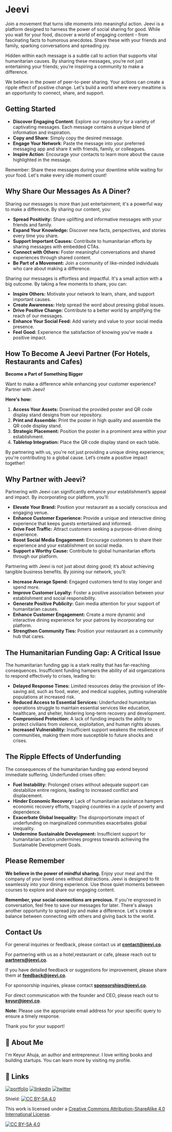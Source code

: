 # Jeevi

Join a movement that turns idle moments into meaningful action. Jeevi is a platform designed to harness the power of social sharing for good. While you wait for your food, discover a world of engaging content - from fascinating facts to humorous anecdotes. Share these with your friends and family, sparking conversations and spreading joy.

Hidden within each message is a subtle call to action that supports vital humanitarian causes. By sharing these messages, you’re not just entertaining your friends; you’re inspiring a community to make a difference.

We believe in the power of peer-to-peer sharing. Your actions can create a ripple effect of positive change. Let's build a world where every mealtime is an opportunity to connect, share, and support.

## Getting Started

* **Discover Engaging Content**: Explore our repository for a variety of captivating messages. Each message contains a unique blend of information and inspiration.
* **Copy and Share**: Simply copy the desired message.
* **Engage Your Network**: Paste the message into your preferred messaging app and share it with friends, family, or colleagues.
* **Inspire Action**: Encourage your contacts to learn more about the cause highlighted in the message.

Remember: Share these messages during your downtime while waiting for your food. Let's make every idle moment count!

## Why Share Our Messages As A Diner?

Sharing our messages is more than just entertainment; it's a powerful way to make a difference. By sharing our content, you:

* **Spread Positivity:** Share uplifting and informative messages with your friends and family.
* **Expand Your Knowledge:** Discover new facts, perspectives, and stories every time you share.
* **Support Important Causes:** Contribute to humanitarian efforts by sharing messages with embedded CTAs.
* **Connect with Others:** Foster meaningful conversations and shared experiences through shared content. 
* **Be Part of a Movement:** Join a community of like-minded individuals who care about making a difference.

Sharing our messages is effortless and impactful. It's a small action with a big outcome. By taking a few moments to share, you can:

* **Inspire Others:** Motivate your network to learn, share, and support important causes.
* **Create Awareness:** Help spread the word about pressing global issues.
* **Drive Positive Change:** Contribute to a better world by amplifying the reach of our messages.
* **Enhance Your Social Feed:** Add variety and value to your social media presence.
* **Feel Good:** Experience the satisfaction of knowing you've made a positive impact. 


## How To Become A Jeevi Partner (For Hotels, Restaurants and Cafes)

**Become a Part of Something Bigger**

Want to make a difference while enhancing your customer experience? Partner with Jeevi!

**Here's how:**

1. **Access Your Assets:** Download the provided poster and QR code display stand designs from our repository.
2. **Print and Assemble:** Print the poster in high quality and assemble the QR code display stand.
3. **Strategic Placement:** Position the poster in a prominent area within your establishment.
4. **Tabletop Integration:** Place the QR code display stand on each table.

By partnering with us, you're not just providing a unique dining experience; you're contributing to a global cause. Let’s create a positive impact together!

## Why Partner with Jeevi?

Partnering with Jeevi can significantly enhance your establishment’s appeal and impact. By incorporating our platform, you’ll:

* **Elevate Your Brand:** Position your restaurant as a socially conscious and engaging venue.
* **Enhance Customer Experience:** Provide a unique and interactive dining experience that keeps guests entertained and informed.
* **Drive Foot Traffic:** Attract customers seeking a purpose-driven dining experience.
* **Boost Social Media Engagement:** Encourage customers to share their experience and your establishment on social media.
* **Support a Worthy Cause:** Contribute to global humanitarian efforts through our platform.

Partnering with Jeevi is not just about doing good; it’s about achieving tangible business benefits. By joining our network, you’ll:

* **Increase Average Spend:** Engaged customers tend to stay longer and spend more.
* **Improve Customer Loyalty:** Foster a positive association between your establishment and social responsibility.
* **Generate Positive Publicity:** Gain media attention for your support of humanitarian causes.
* **Enhance Customer Engagement:** Create a more dynamic and interactive dining experience for your patrons by incorporating our platform. 
* **Strengthen Community Ties:** Position your restaurant as a community hub that cares.

## The Humanitarian Funding Gap: A Critical Issue

The humanitarian funding gap is a stark reality that has far-reaching consequences. Insufficient funding hampers the ability of aid organizations to respond effectively to crises, leading to:

* **Delayed Response Times:** Limited resources delay the provision of life-saving aid, such as food, water, and medical supplies, putting vulnerable populations at increased risk.
* **Reduced Access to Essential Services:** Underfunded humanitarian operations struggle to maintain essential services like education, healthcare, and shelter, hindering long-term recovery and development.
* **Compromised Protection:** A lack of funding impacts the ability to protect civilians from violence, exploitation, and human rights abuses. 
* **Increased Vulnerability:** Insufficient support weakens the resilience of communities, making them more susceptible to future shocks and crises.

## The Ripple Effects of Underfunding

The consequences of the humanitarian funding gap extend beyond immediate suffering. Underfunded crises often:

* **Fuel Instability:** Prolonged crises without adequate support can destabilize entire regions, leading to increased conflict and displacement.
* **Hinder Economic Recovery:** Lack of humanitarian assistance hampers economic recovery efforts, trapping countries in a cycle of poverty and dependence.
* **Exacerbate Global Inequality:** The disproportionate impact of underfunding on marginalized communities exacerbates global inequality.
* **Undermine Sustainable Development:** Insufficient support for humanitarian action undermines progress towards achieving the Sustainable Development Goals. 

## Please Remember

**We believe in the power of mindful sharing.** Enjoy your meal and the company of your loved ones without distractions. Jeevi is designed to fit seamlessly into your dining experience. Use those quiet moments between courses to explore and share our engaging content. 

**Remember, your social connections are precious.** If you're engrossed in conversation, feel free to save our messages for later. There's always another opportunity to spread joy and make a difference. Let's create a balance between connecting with others and giving back to the world. 


## Contact Us

For general inquiries or feedback, please contact us at **contact@jeevi.co**.

For partnering with us as a hotel,restaurant or cafe, please reach out to **partners@jeevi.co**.

If you have detailed feedback or suggestions for improvement, please share them at **feedback@jeevi.co**.

For sponsorship inquiries, please contact **sponsorships@jeevi.co**.

For direct communication with the founder and CEO, please reach out to **keyur@jeevi.co**.

**Note:** Please use the appropriate email address for your specific query to ensure a timely response.

Thank you for your support!

## 🚀 About Me
I'm Keyur Ahuja, an author and entrepreneur. I love writing books and building startups. You can learn more by visiting my profile.

## 🔗 Links
[![portfolio](https://img.shields.io/badge/my_portfolio-000?style=for-the-badge&logo=ko-fi&logoColor=white)](https://keyurahuja.com/)
[![linkedin](https://img.shields.io/badge/linkedin-0A66C2?style=for-the-badge&logo=linkedin&logoColor=white)](https://www.linkedin.com/in/keyur-ahuja/)
[![twitter](https://img.shields.io/badge/twitter-1DA1F2?style=for-the-badge&logo=twitter&logoColor=white)](https://twitter.com/KeyurAhuja)

Shield: [![CC BY-SA 4.0][cc-by-sa-shield]][cc-by-sa]

This work is licensed under a
[Creative Commons Attribution-ShareAlike 4.0 International License][cc-by-sa].

[![CC BY-SA 4.0][cc-by-sa-image]][cc-by-sa]

[cc-by-sa]: http://creativecommons.org/licenses/by-sa/4.0/
[cc-by-sa-image]: https://licensebuttons.net/l/by-sa/4.0/88x31.png
[cc-by-sa-shield]: https://img.shields.io/badge/License-CC%20BY--SA%204.0-lightgrey.svg
